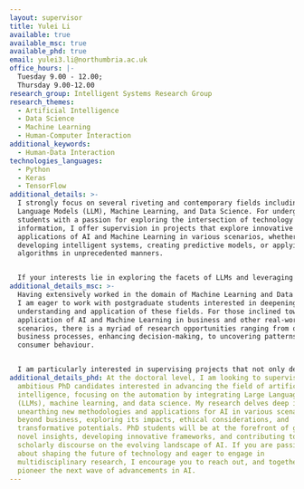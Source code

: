 ```yaml
---
layout: supervisor
title: Yulei Li
available: true
available_msc: true
available_phd: true
email: yulei3.li@northumbria.ac.uk
office_hours: |-
  Tuesday 9.00 - 12.00;
  Thursday 9.00-12.00
research_group: Intelligent Systems Research Group
research_themes:
  - Artificial Intelligence
  - Data Science
  - Machine Learning
  - Human-Computer Interaction
additional_keywords:
  - Human-Data Interaction
technologies_languages:
  - Python
  - Keras
  - TensorFlow
additional_details: >-
  I strongly focus on several riveting and contemporary fields including Large
  Language Models (LLM), Machine Learning, and Data Science. For undergraduate
  students with a passion for exploring the intersection of technology and
  information, I offer supervision in projects that explore innovative
  applications of AI and Machine Learning in various scenarios, whether it’s
  developing intelligent systems, creating predictive models, or applying
  algorithms in unprecedented manners.


  If your interests lie in exploring the facets of LLMs and leveraging them to bring about automation and sophisticated solutions in the technology sphere, I would be thrilled to guide you in unfolding the layers of this technology, providing a strong foundation for your future endeavours in academia or industry.
additional_details_msc: >-
  Having extensively worked in the domain of Machine Learning and Data Science,
  I am eager to work with postgraduate students interested in deepening their
  understanding and application of these fields. For those inclined towards the
  application of AI and Machine Learning in business and other real-world
  scenarios, there is a myriad of research opportunities ranging from optimising
  business processes, enhancing decision-making, to uncovering patterns in
  consumer behaviour.


  I am particularly interested in supervising projects that not only delve into the theoretical aspects but also emphasize practical, real-world applications, ensuring that the students can contribute meaningfully to the ongoing technological advancements. Together, we can traverse the landscape of AI, focusing on devising innovative solutions and strategies that can reshape business models and operations.
additional_details_phd: At the doctoral level, I am looking to supervise
  ambitious PhD candidates interested in advancing the field of artificial
  intelligence, focusing on the automation by integrating Large Language Models
  (LLMs), machine learning, and data science. My research delves deep into
  unearthing new methodologies and applications for AI in various scenarios
  beyond business, exploring its impacts, ethical considerations, and
  transformative potentials. PhD students will be at the forefront of generating
  novel insights, developing innovative frameworks, and contributing to the
  scholarly discourse on the evolving landscape of AI. If you are passionate
  about shaping the future of technology and eager to engage in
  multidisciplinary research, I encourage you to reach out, and together, let's
  pioneer the next wave of advancements in AI.
---
```

